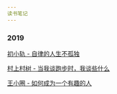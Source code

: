```yaml
---
读书笔记
---
```


### 2019

[初小轨 - 自律的人生不孤独](https://github.com/Omooo/WeChatReading/blob/master/2019/%E8%87%AA%E5%BE%8B%E7%9A%84%E4%BA%BA%E7%94%9F%E4%B8%8D%E5%AD%A4%E7%8B%AC.md)

[村上村树 - 当我谈跑步时，我谈些什么](https://github.com/Omooo/WeChatReading/blob/master/2019/%E5%BD%93%E6%88%91%E8%B0%88%E8%B7%91%E6%AD%A5%E6%97%B6%EF%BC%8C%E6%88%91%E8%B0%88%E4%BA%9B%E4%BB%80%E4%B9%88.md)

[王小圈 - 如何成为一个有趣的人]()

